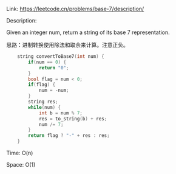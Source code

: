 Link: https://leetcode.cn/problems/base-7/description/

Description:

Given an integer num, return a string of its base 7 representation.

思路：进制转换使用除法和取余来计算。注意正负。

```c++
    string convertToBase7(int num) {
        if(num == 0) {
            return "0";
        }
        bool flag = num < 0;
        if(flag) {
            num = -num;
        }
        string res;
        while(num) {
            int b = num % 7;
            res = to_string(b) + res;
            num /= 7;
        }
        return flag ? "-" + res : res;
    }
```

Time: O(n)

Space: O(1)
